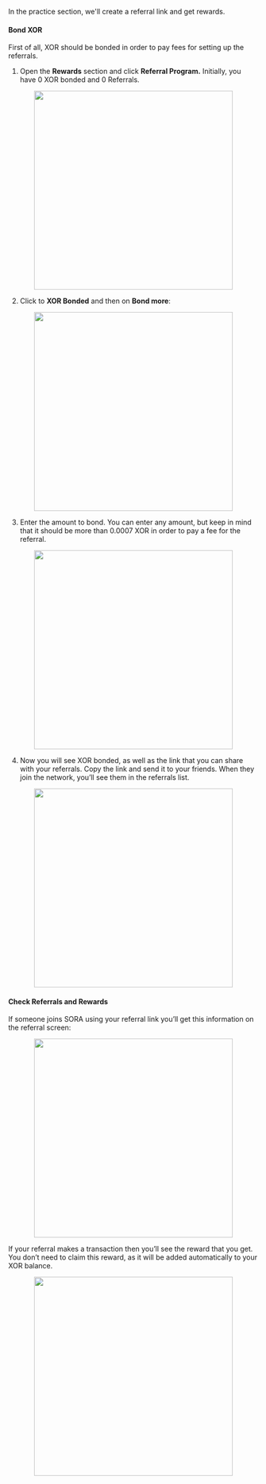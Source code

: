In the practice section, we'll create a referral link and get rewards.

#### Bond XOR

First of all, XOR should be bonded in order to pay fees for setting up the referrals.

1. Open the **Rewards** section and click **Referral Program.** Initially, you have 0 XOR bonded and 0 Referrals.

<center><img src="/.gitbook/assets/bond-open-referral.png" width="400"></center>

2. Click to **XOR Bonded** and then on **Bond more**:

<center><img src="/.gitbook/assets/bond-choose-bond-more.png" width="400"></center>

3. Enter the amount to bond. You can enter any amount, but keep in mind that it should be more than 0.0007 XOR in order to pay a fee for the referral.

<center><img src="/.gitbook/assets/bond-enter-amount.png" width="400"></center>

4. Now you will see XOR bonded, as well as the link that you can share with your referrals. Copy the link and send it to your friends. When they join the network, you’ll see them in the referrals list.

<center><img src="/.gitbook/assets/bond-share-referrals.png" width="400"></center>

#### Check Referrals and Rewards

If someone joins SORA using your referral link you’ll get this information on the referral screen:

<center><img src="/.gitbook/assets/referral-someone-joined.png" width="400"></center>

If your referral makes a transaction then you’ll see the reward that you get. You don’t need to claim this reward, as it will be added automatically to your XOR balance.

<center><img src="/.gitbook/assets/referral-someone-made-transaction.png" width="400"></center>
